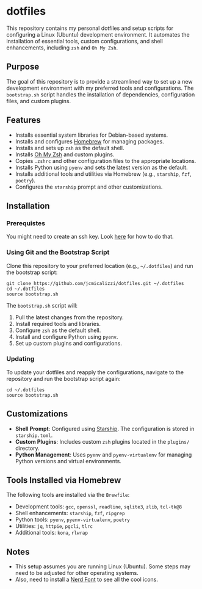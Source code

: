 # dotfiles
This repository contains my personal dotfiles and setup scripts for configuring a Linux (Ubuntu) development environment. It automates the installation of essential tools, custom configurations, and shell enhancements, including `zsh` and `Oh My Zsh`.

## Purpose
The goal of this repository is to provide a streamlined way to set up a new development environment with my preferred tools and configurations. The `bootstrap.sh` script handles the installation of dependencies, configuration files, and custom plugins.

## Features
- Installs essential system libraries for Debian-based systems.
- Installs and configures [Homebrew](https://brew.sh/) for managing packages.
- Installs and sets up `zsh` as the default shell.
- Installs [Oh My Zsh](https://ohmyz.sh/) and custom plugins.
- Copies `.zshrc` and other configuration files to the appropriate locations.
- Installs Python using `pyenv` and sets the latest version as the default.
- Installs additional tools and utilities via Homebrew (e.g., `starship`, `fzf`, `poetry`).
- Configures the `starship` prompt and other customizations.

## Installation

### Prerequistes
You might need to create an ssh key. Look [here](https://docs.github.com/en/authentication/connecting-to-github-with-ssh/generating-a-new-ssh-key-and-adding-it-to-the-ssh-agent?platform=linux) for how to do that.

### Using Git and the Bootstrap Script
Clone this repository to your preferred location (e.g., `~/.dotfiles`) and run the bootstrap script:

```shell
git clone https://github.com/jcmicalizzi/dotfiles.git ~/.dotfiles
cd ~/.dotfiles
source bootstrap.sh
```

The `bootstrap.sh` script will:
1. Pull the latest changes from the repository.
2. Install required tools and libraries.
3. Configure `zsh` as the default shell.
4. Install and configure Python using `pyenv`.
5. Set up custom plugins and configurations.

### Updating
To update your dotfiles and reapply the configurations, navigate to the repository and run the bootstrap script again:

```shell
cd ~/.dotfiles
source bootstrap.sh
```

## Customizations
- **Shell Prompt**: Configured using [Starship](https://starship.rs/). The configuration is stored in `starship.toml`.
- **Custom Plugins**: Includes custom `zsh` plugins located in the `plugins/` directory.
- **Python Management**: Uses `pyenv` and `pyenv-virtualenv` for managing Python versions and virtual environments.

## Tools Installed via Homebrew
The following tools are installed via the `Brewfile`:
- Development tools: `gcc`, `openssl`, `readline`, `sqlite3`, `zlib`, `tcl-tk@8`
- Shell enhancements: `starship`, `fzf`, `ripgrep`
- Python tools: `pyenv`, `pyenv-virtualenv`, `poetry`
- Utilities: `jq`, `httpie`, `pgcli`, `tlrc`
- Additional tools: `kona`, `rlwrap`

## Notes
- This setup assumes you are running Linux (Ubuntu). Some steps may need to be adjusted for other operating systems.
- Also, need to install a [Nerd Font](https://www.nerdfonts.com/font-downloads) to see all the cool icons.
